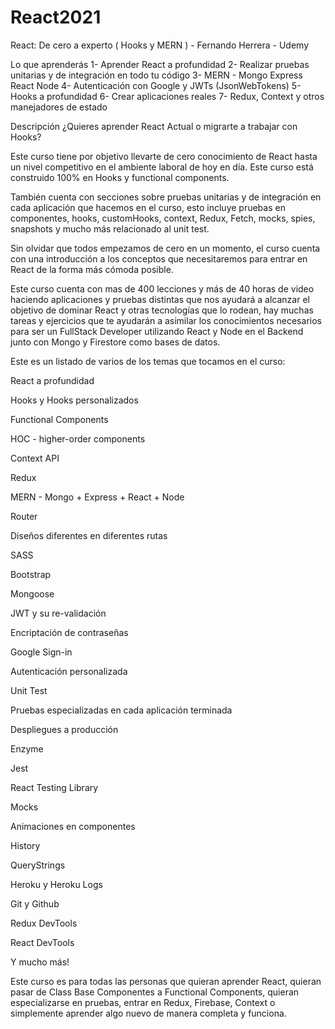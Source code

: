 # React2021
React: De cero a experto ( Hooks y MERN ) - Fernando Herrera - Udemy

Lo que aprenderás
 1- Aprender React a profundidad
 2- Realizar pruebas unitarias y de integración en todo tu código
 3- MERN - Mongo Express React Node
 4- Autenticación con Google y JWTs (JsonWebTokens)
 5- Hooks a profundidad
 6- Crear aplicaciones reales
 7- Redux, Context y otros manejadores de estado
 
 
 Descripción
¿Quieres aprender React Actual o migrarte a trabajar con Hooks?

Este curso tiene por objetivo llevarte de cero conocimiento de React hasta un nivel competitivo en el ambiente laboral de hoy en día. Este curso está construido 100% en Hooks y functional components.

También cuenta con secciones sobre pruebas unitarias y de integración en cada aplicación que hacemos en el curso, esto incluye pruebas en componentes, hooks, customHooks, context, Redux, Fetch, mocks, spies, snapshots y mucho más relacionado al unit test.

Sin olvidar que todos empezamos de cero en un momento, el curso cuenta con una introducción a los conceptos que necesitaremos para entrar en React de la forma más cómoda posible.

Este curso cuenta con mas de 400 lecciones y más de 40 horas de video haciendo aplicaciones y pruebas distintas que nos ayudará a alcanzar el objetivo de dominar React y otras tecnologías que lo rodean, hay muchas tareas y ejercicios que te ayudarán a asimilar los conocimientos necesarios para ser un FullStack Developer utilizando React y Node en el Backend junto con Mongo y Firestore como bases de datos.

Este es un listado de varios de los temas que tocamos en el curso:

React a profundidad

Hooks y Hooks personalizados

Functional Components

HOC - higher-order components

Context API

Redux

MERN - Mongo + Express + React + Node

Router

Diseños diferentes en diferentes rutas

SASS

Bootstrap

Mongoose

JWT y su re-validación

Encriptación de contraseñas

Google Sign-in

Autenticación personalizada

Unit Test

Pruebas especializadas en cada aplicación terminada

Despliegues a producción

Enzyme

Jest

React Testing Library

Mocks

Animaciones en componentes

History

QueryStrings

Heroku y Heroku Logs

Git y Github

Redux DevTools

React DevTools

Y mucho más!

Este curso es para todas las personas que quieran aprender React, quieran pasar de Class Base Componentes a Functional Components, quieran especializarse en pruebas, entrar en Redux, Firebase, Context o simplemente aprender algo nuevo de manera completa y funciona.


